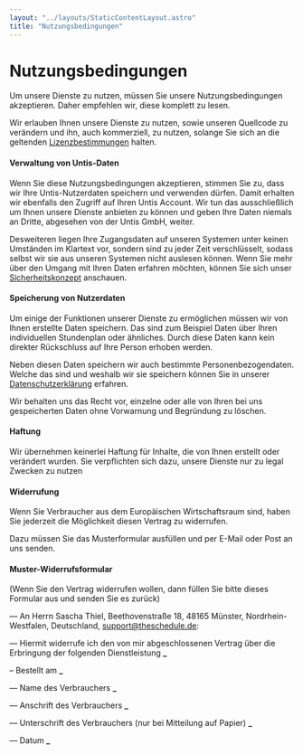 ```yaml
---
layout: "../layouts/StaticContentLayout.astro"
title: "Nutzungsbedingungen"
---
```


# Nutzungsbedingungen

Um unsere Dienste zu nutzen, müssen Sie unsere Nutzungsbedingungen akzeptieren.
Daher empfehlen wir, diese komplett zu lesen.

Wir erlauben Ihnen unsere Dienste zu nutzen, sowie unseren Quellcode zu verändern und ihn, auch kommerziell, zu nutzen, solange Sie sich an die geltenden [Lizenzbestimmungen](lizenz) halten.

#### Verwaltung von Untis-Daten

Wenn Sie diese Nutzungsbedingungen akzeptieren, stimmen Sie zu, dass wir Ihre Untis-Nutzerdaten speichern und verwenden dürfen.
Damit erhalten wir ebenfalls den Zugriff auf Ihren Untis Account.
Wir tun das ausschließlich um Ihnen unsere Dienste anbieten zu können und geben Ihre Daten niemals an Dritte, abgesehen von der Untis GmbH, weiter.

Desweiteren liegen Ihre Zugangsdaten auf unseren Systemen unter keinen Umständen im Klartext vor, sondern sind zu jeder Zeit verschlüsselt, sodass selbst wir sie aus unseren Systemen nicht auslesen können. Wenn Sie mehr über den Umgang mit Ihren Daten erfahren möchten, können Sie sich unser [Sicherheitskonzept](sicherheit)
anschauen.

#### Speicherung von Nutzerdaten

Um einige der Funktionen unserer Dienste zu ermöglichen müssen wir von Ihnen erstellte Daten speichern. Das sind zum Beispiel Daten über Ihren individuellen Stundenplan oder ähnliches. Durch diese Daten kann kein direkter Rückschluss auf Ihre Person erhoben werden.

Neben diesen Daten speichern wir auch bestimmte Personenbezogendaten. Welche das sind und weshalb wir sie speichern können Sie in unserer [Datenschutzerklärung](datenschutz) erfahren.

Wir behalten uns das Recht vor, einzelne oder alle von Ihren bei uns gespeicherten Daten ohne Vorwarnung und Begründung zu löschen.

#### Haftung

Wir übernehmen keinerlei Haftung für Inhalte, die von Ihnen erstellt oder verändert wurden. Sie verpflichten sich dazu, unsere Dienste nur zu legal Zwecken zu nutzen

#### Widerrufung

Wenn Sie Verbraucher aus dem Europäischen Wirtschaftsraum sind, haben Sie jederzeit die Möglichkeit diesen Vertrag zu widerrufen.

Dazu müssen Sie das Musterformular ausfüllen und per E-Mail oder Post an uns senden.

#### Muster-Widerrufsformular

(Wenn Sie den Vertrag widerrufen wollen, dann füllen Sie bitte dieses Formular aus und senden Sie es zurück)

— An Herrn Sascha Thiel, Beethovenstraße 18, 48165 Münster, Nordrhein-Westfalen, Deutschland, support@theschedule.de:

— Hiermit widerrufe ich den von mir abgeschlossenen Vertrag über die Erbringung der folgenden Dienstleistung ******\_******

– Bestellt am ******\_******

— Name des Verbrauchers ******\_******

— Anschrift des Verbrauchers ******\_******

— Unterschrift des Verbrauchers (nur bei Mitteilung auf Papier) ******\_******

— Datum ******\_******
